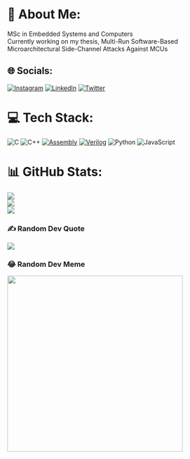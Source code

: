 # 💫 About Me:
MSc in Embedded Systems and Computers<br>Currently working on my thesis, Multi-Run Software-Based Microarchitectural Side-Channel Attacks Against MCUs


## 🌐 Socials:
[![Instagram](https://img.shields.io/badge/Instagram-%23E4405F.svg?logo=Instagram&logoColor=white)](https://instagram.com/andrebarbosa3) [![LinkedIn](https://img.shields.io/badge/LinkedIn-%230077B5.svg?logo=linkedin&logoColor=white)](https://linkedin.com/in/andre3barbosa) [![Twitter](https://img.shields.io/badge/Twitter-%231DA1F2.svg?logo=Twitter&logoColor=white)](https://twitter.com/andre3barbosa) 

# 💻 Tech Stack:
![C](https://img.shields.io/badge/c-%2300599C.svg?style=for-the-badge&logo=c&logoColor=white) 
![C++](https://img.shields.io/badge/c++-%2300599C.svg?style=for-the-badge&logo=c%2B%2B&logoColor=white) 
[![Assembly](https://img.shields.io/badge/Assembly-6E4C13?logo=assembly&logoColor=white)](https://en.wikipedia.org/wiki/Assembly_language)
[![Verilog](https://img.shields.io/badge/Verilog-00008B?logo=verilog&logoColor=green)](https://en.wikipedia.org/wiki/Verilog)
![Python](https://img.shields.io/badge/python-3670A0?style=for-the-badge&logo=python&logoColor=ffdd54) 
![JavaScript](https://img.shields.io/badge/javascript-%23323330.svg?style=for-the-badge&logo=javascript&logoColor=%23F7DF1E) 

# 📊 GitHub Stats:
![](https://github-readme-stats.vercel.app/api?username=andre3barbosa&theme=tokyonight&hide_border=false&include_all_commits=true&count_private=true)<br/>
![](https://github-readme-streak-stats.herokuapp.com/?user=andre3barbosa&theme=tokyonight&hide_border=false)<br/>
![](https://github-readme-stats.vercel.app/api/top-langs/?username=andre3barbosa&theme=tokyonight&hide_border=false&include_all_commits=true&count_private=true&layout=compact)

### ✍️ Random Dev Quote
![](https://quotes-github-readme.vercel.app/api?type=horizontal&theme=radical)

### 😂 Random Dev Meme
<img src='https://randommeme-five.vercel.app/' style="height: 400px;"/>
